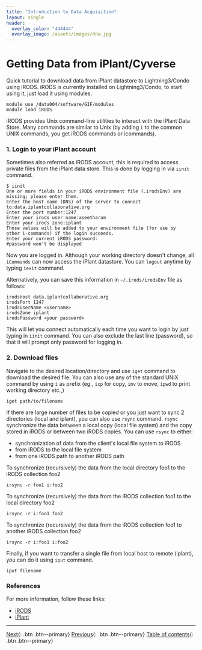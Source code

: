 ```yaml
---
title: "Introduction to Data Acquisition"
layout: single
header:
  overlay_color: "444444"
  overlay_image: /assets/images/dna.jpg
---
```


# Getting Data from iPlant/Cyverse

Quick tutorial to download data from iPlant datastore to Lightning3/Condo using iRODS. iRODS is currently installed on Lightning3/Condo, to start using it, just load it using modules.
```
module use /data004/software/GIF/modules
module load iRODS
```
iRODS provides Unix command-line utilities to interact with the iPlant Data Store. Many commands are similar to Unix (by adding <code>i</code> to the common UNIX commands, you get iRODS commands or icommands).
### 1. Login to your iPlant account ###

Sometimes also referred as iRODS account, this is required to access private files from the iPlant data store. This is done by logging in via `iinit` command.
```
$ iinit
One or more fields in your iRODS environment file (.irodsEnv) are
missing; please enter them.
Enter the host name (DNS) of the server to connect to:data.iplantcollaborative.org
Enter the port number:1247
Enter your irods user name:aseetharam
Enter your irods zone:iplant
Those values will be added to your environment file (for use by
other i-commands) if the login succeeds.
Enter your current iRODS password:
#password won't be displayed
```
Now you are logged in. Although your working directory doesn't change, all `iCommands` can now access the iPlant datastore.
You can `logout` anytime by typing `iexit` command.

Alternatively, you can save this information in `~/.irods/irodsEnv` file as follows:
```
irodsHost data.iplantcollaborative.org
irodsPort 1247
irodsUserName <username>
irodsZone iplant
irodsPassword <your password>
```
This will let you connect automatically each time you want to login by just typing in `iinit` command. You can also exclude the last line (password), so that it will prompt only password for logging in.

### 2. Download files ###

Navigate to the desired location/directory and use `iget` command to download the desired file. You can also use any of the standard UNIX command by using `i` as prefix (eg., `icp` for copy, `imv` to move, `ipwd` to print working directory etc.,)
```
iget path/to/filename
```
 If there are large number of files to be copied or you just want to sync 2 directories (local and iplant), you can also use `rsync` command. `rsync`
synchronize the data between a local copy (local file system) and the copy stored in iRODS or between two iRODS copies. You can use `rsync` to either:
- synchronization of data from the client's local file system to iRODS
- from iRODS to the local file system
- from one iRODS path to another iRODS path

To synchronize (recursively) the data from the local directory foo1 to the iRODS collection foo2
```
irsync -r foo1 i:foo2
```
To synchronize (recursively) the data from the iRODS collection foo1 to the local directory foo2
```
irsync -r i:foo1 foo2
```
To synchronize (recursively) the data from the iRODS collection foo1 to another iRODS collection foo2
```
irsync -r i:foo1 i:foo2
```

Finally, if you want to transfer a single file from local host to remote (iplant), you can do it using `iput` command.

```
iput filename
```

### References ###
For more information, follow these links:

* [iRODS](https://www.irods.org/index.php/icommands|irods.org)
* [iPlant](https://pods.iplantcollaborative.org/wiki/display/start/Using+icommands|pods.iplantcollaborative.org)


---

[Next](sra.md){: .btn  .btn--primary}
[Previous](file-transfer-using-globus-connect-personal-gcp.md){: .btn  .btn--primary}
[Table of contents](../dAc_introduction.md){: .btn  .btn--primary}
